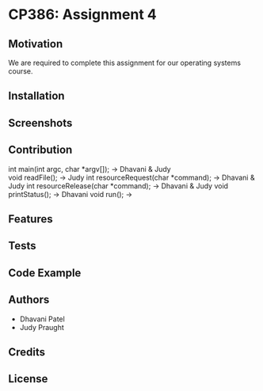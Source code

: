 # CP386: Assignment 4
## Motivation
We are required to complete this assignment for our operating systems course.
## Installation
## Screenshots
## Contribution
int main(int argc, char *argv[]); -> Dhavani & Judy  
void readFile(); -> Judy
int resourceRequest(char *command); -> Dhavani & Judy
int resourceRelease(char *command); -> Dhavani & Judy
void printStatus(); -> Dhavani
void run(); ->
## Features
## Tests
## Code Example
## Authors
* Dhavani Patel
* Judy Praught
## Credits
## License
 
